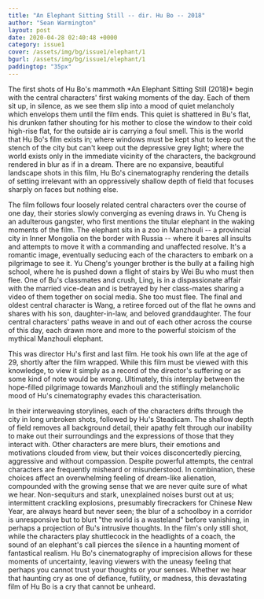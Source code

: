 ```yaml
---
title: "An Elephant Sitting Still -- dir. Hu Bo -- 2018"
author: "Sean Warmington"
layout: post
date: 2020-04-28 02:40:48 +0000
category: issue1
cover: /assets/img/bg/issue1/elephant/1
bgurl: /assets/img/bg/issue1/elephant/1
paddingtop: "35px"
---
```


<p id="first-paragraph">The first shots of Hu Bo's mammoth *An Elephant Sitting Still (2018)*
begin with the central characters' first waking moments of the day. Each
of them sit up, in silence, as we see them slip into a mood of quiet
melancholy which envelops them until the film ends. This quiet is
shattered in Bu's flat, his drunken father shouting for his mother to
close the window to their cold high-rise flat, for the outside air is
carrying a foul smell. This is the world that Hu Bo's film exists in;
where windows must be kept shut to keep out the stench of the city but
can't keep out the depressive grey light; where the world exists only in
the immediate vicinity of the characters, the background rendered in
blur as if in a dream. There are no expansive, beautiful landscape shots
in this film, Hu Bo's cinematography rendering the details of setting
irrelevant with an oppressively shallow depth of field that focuses
sharply on faces but nothing else.</p>

The film follows four loosely related central characters over the course
of one day, their stories slowly converging as evening draws in. Yu
Cheng is an adulterous gangster, who first mentions the titular elephant
in the waking moments of the film. The elephant sits in a zoo in
Manzhouli -- a provincial city in Inner Mongolia on the border with
Russia -- where it bares all insults and attempts to move it with a
commanding and unaffected resolve. It's a romantic image, eventually
seducing each of the characters to embark on a pilgrimage to see it. Yu
Cheng's younger brother is the bully at a failing high school, where he
is pushed down a flight of stairs by Wei Bu who must then flee. One of
Bu's classmates and crush, Ling, is in a dispassionate affair with the
married vice-dean and is betrayed by her class-mates sharing a video of
them together on social media. She too must flee. The final and oldest
central character is Wang, a retiree forced out of the flat he owns and
shares with his son, daughter-in-law, and beloved granddaughter. The
four central characters' paths weave in and out of each other across the
course of this day, each drawn more and more to the powerful stoicism of
the mythical Manzhouli elephant.

This was director Hu's first and last film. He took his own life at the
age of 29, shortly after the film wrapped. While this film must be
viewed with this knowledge, to view it simply as a record of the
director's suffering or as some kind of note would be wrong. Ultimately,
this interplay between the hope-filled pilgrimage towards Manzhouli and
the stiflingly melancholic mood of Hu's cinematography evades this
characterisation.

In their interweaving storylines, each of the characters drifts through
the city in long unbroken shots, followed by Hu's Steadicam. The shallow
depth of field removes all background detail, their apathy felt through
our inability to make out their surroundings and the expressions of
those that they interact with. Other characters are mere blurs, their
emotions and motivations clouded from view, but their voices
disconcertedly piercing, aggressive and without compassion. Despite
powerful attempts, the central characters are frequently misheard or
misunderstood. In combination, these choices affect an overwhelming
feeling of dream-like alienation, compounded with the growing sense that
we are never quite sure of what we hear. Non-sequiturs and stark,
unexplained noises burst out at us; intermittent crackling explosions,
presumably firecrackers for Chinese New Year, are always heard but never
seen; the blur of a schoolboy in a corridor is unresponsive but to blurt
"the world is a wasteland" before vanishing, in perhaps a projection of
Bu's intrusive thoughts. In the film's only still shot, while the
characters play shuttlecock in the headlights of a coach, the sound of
an elephant's call pierces the silence in a haunting moment of
fantastical realism. Hu Bo's cinematography of imprecision allows for
these moments of uncertainty, leaving viewers with the uneasy feeling
that perhaps you cannot trust your thoughts or your senses. Whether we
hear that haunting cry as one of defiance, futility, or madness, this
devastating film of Hu Bo is a cry that cannot be unheard.
